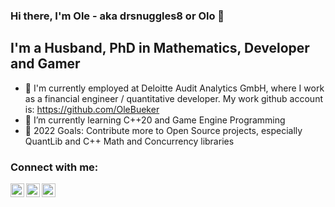### Hi there, I'm Ole - aka drsnuggles8 or Olo 👋 

## I'm a Husband, PhD in Mathematics, Developer and Gamer

- 👷 I'm currently employed at Deloitte Audit Analytics GmbH, where I work as a financial engineer / quantitative developer. My work github account is: https://github.com/OleBueker
- 🌱 I’m currently learning C++20 and Game Engine Programming
- 🥅 2022 Goals: Contribute more to Open Source projects, especially QuantLib and C++ Math and Concurrency libraries

### Connect with me:

[<img align="left" alt="codeSTACKr | YouTube" width="22px" src="https://cdn.jsdelivr.net/npm/simple-icons@v3/icons/youtube.svg" />][youtube]
[<img align="left" alt="codeSTACKr | Twitter" width="22px" src="https://cdn.jsdelivr.net/npm/simple-icons@v3/icons/twitter.svg" />][twitter]
[<img align="left" alt="codeSTACKr | LinkedIn" width="22px" src="https://cdn.jsdelivr.net/npm/simple-icons@v3/icons/linkedin.svg" />][linkedin]

<br />

[twitter]: https://twitter.com/Olorune
[youtube]: https://www.youtube.com/channel/UCpUqzwE5xbz7MeBFInRZZ3Q
[linkedin]: https://www.linkedin.com/in/ole-bueker-80952a5b/
